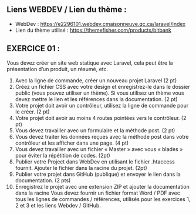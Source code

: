 ## Liens WEBDEV / Lien du thème : 

- WebDev : https://e2296101.webdev.cmaisonneuve.qc.ca/laravel/index
- Lien du thème utilisé : https://themefisher.com/products/bitbank

## EXERCICE 01 : 

Vous devez créer un site web statique avec Laravel, cela peut être la présentation
d’un produit, un résumé, etc.
1. Avec la ligne de commande, créer un nouveau projet Laravel (2 pt)
2. Créez un fichier CSS avec votre design et enregistrez-le dans le dossier public
(vous pouvez utiliser un thème). Si vous utilisez un thème vous devez mettre
le lien et les références dans la documentation. (2 pt)
3. Votre projet doit avoir un contrôleur, utilisez la ligne de commande pour le
créer. (2 pt)
4. Votre projet doit avoir au moins 4 routes pointées vers le contrôleur. (2 pt)
5. Vous devez travailler avec un formulaire et la méthode post. (2 pt)
6. Vous devez traiter les données reçues avec la méthode post dans votre
contrôleur et les afficher dans une page. (4 pt)
7. Vous devez travailler avec un fichier « Master » avec vous « blades » pour
éviter la répétition de codes. (2pt)
8. Publier votre Project dans WebDev en utilisant le fichier .htaccess fournit.
Ajouter le fichier dans la racine du projet. (2pt)
9. Publier votre projet dans GitHub (publique) et envoyer le lien dans la
documentation. (2 pts)
10. Enregistrez le projet avec une extension ZIP et ajouter la documentation dans
la racine
Vous devez fournir un fichier format Word / PDF avec tous les lignes de commandes
/ références, utilisés pour les exercices 1, 2 et 3 et les liens Webdev / GitHub.